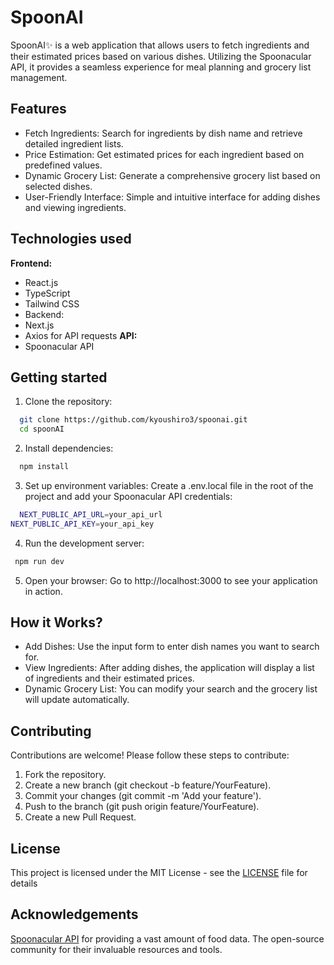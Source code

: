 
# SpoonAI

SpoonAI✨ is a web application that allows users to fetch ingredients and their estimated prices based on various dishes. Utilizing the Spoonacular API, it provides a seamless experience for meal planning and grocery list management.

## Features

- Fetch Ingredients: Search for ingredients by dish name and retrieve detailed ingredient lists.
- Price Estimation: Get estimated prices for each ingredient based on predefined values.
- Dynamic Grocery List: Generate a comprehensive grocery list based on selected dishes.
- User-Friendly Interface: Simple and intuitive interface for adding dishes and viewing ingredients.

## Technologies used

**Frontend:**
- React.js
- TypeScript
- Tailwind CSS
- Backend:
- Next.js
- Axios for API requests
**API:**
- Spoonacular API

## Getting started

1. Clone the repository:

```bash
  git clone https://github.com/kyoushiro3/spoonai.git
  cd spoonAI
```

2. Install dependencies:
```bash
  npm install
```

3. Set up environment variables: Create a .env.local file in the root of the project and add your Spoonacular API credentials:
```bash
  NEXT_PUBLIC_API_URL=your_api_url
NEXT_PUBLIC_API_KEY=your_api_key
```
4. Run the development server:
```bash
 npm run dev
```

5. Open your browser: Go to http://localhost:3000 to see your application in action.
    
## How it Works?

- Add Dishes: Use the input form to enter dish names you want to search for.
- View Ingredients: After adding dishes, the application will display a list of ingredients and their estimated prices.
- Dynamic Grocery List: You can modify your search and the grocery list will update automatically.


## Contributing

Contributions are welcome! Please follow these steps to contribute:

1. Fork the repository.
2. Create a new branch (git checkout -b feature/YourFeature).
3. Commit your changes (git commit -m 'Add your feature').
4. Push to the branch (git push origin feature/YourFeature).
5. Create a new Pull Request.

## License
This project is licensed under the MIT License - see the
[LICENSE](https://choosealicense.com/licenses/mit/) file for details


## Acknowledgements
[Spoonacular API](https://spoonacular.com/food-api) for providing a vast amount of food data.
The open-source community for their invaluable resources and tools.

